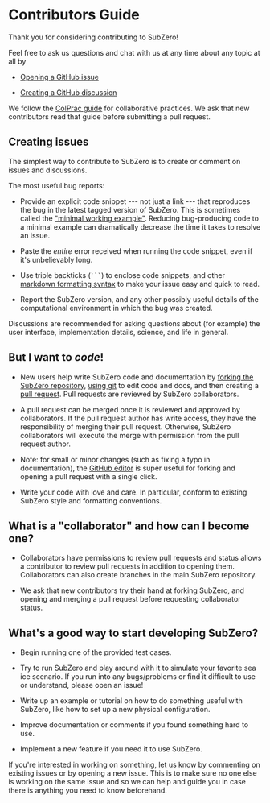 # Contributors Guide

Thank you for considering contributing to SubZero! 

Feel free to ask us questions and chat with us at any time about any topic at all
by 

* [Opening a GitHub issue](https://github.com/SeaIce-Math/SubZero/issues/new/choose)

* [Creating a GitHub discussion](https://github.com/SeaIce-Math/SubZero//discussions/new)

We follow the [ColPrac guide](https://github.com/SciML/ColPrac) for collaborative
practices. We ask that new contributors read that guide before submitting a pull request.

## Creating issues

The simplest way to contribute to SubZero is to create or comment on issues and discussions.

The most useful bug reports:

* Provide an explicit code snippet --- not just a link --- that reproduces the bug in the latest tagged version of SubZero. This is sometimes called the ["minimal working example"](https://en.wikipedia.org/wiki/Minimal_working_example). Reducing bug-producing code to a minimal example can dramatically decrease the time it takes to resolve an issue.

* Paste the _entire_ error received when running the code snippet, even if it's unbelievably long.

* Use triple backticks (```` ``` ````) to enclose code snippets, and other [markdown formatting syntax](https://docs.github.com/en/github/writing-on-github/getting-started-with-writing-and-formatting-on-github/basic-writing-and-formatting-syntax) to make your issue easy and quick to read.

* Report the SubZero version, and any other possibly useful details of the computational environment in which the bug was created.

Discussions are recommended for asking questions about (for example) the user interface, implementation details, science, and life in general.

## But I want to _code_!

* New users help write SubZero code and documentation by [forking the SubZero repository](https://docs.github.com/en/github/collaborating-with-pull-requests/working-with-forks), [using git](https://guides.github.com/introduction/git-handbook/) to edit code and docs, and then creating a [pull request](https://docs.github.com/en/github/collaborating-with-pull-requests/proposing-changes-to-your-work-with-pull-requests/creating-a-pull-request-from-a-fork). Pull requests are reviewed by SubZero collaborators.

* A pull request can be merged once it is reviewed and approved by collaborators. If the pull request author has write access, they have the responsibility of merging their pull request. Otherwise, SubZero collaborators will execute the merge with permission from the pull request author.

* Note: for small or minor changes (such as fixing a typo in documentation), the [GitHub editor](https://docs.github.com/en/github/managing-files-in-a-repository/managing-files-on-github/editing-files-in-your-repository) is super useful for forking and opening a pull request with a single click.

* Write your code with love and care. In particular, conform to existing SubZero style and formatting conventions. 

## What is a "collaborator" and how can I become one?

* Collaborators have permissions to review pull requests and  status allows a contributor to review pull requests in addition to opening them. Collaborators can also create branches in the main SubZero repository.

* We ask that new contributors try their hand at forking SubZero, and opening and merging a pull request before requesting collaborator status.

## What's a good way to start developing SubZero?

* Begin running one of the provided test cases. 

* Try to run SubZero and play around with it to simulate your favorite
  sea ice scenario. If you run into any bugs/problems or find it difficult
  to use or understand, please open an issue!

* Write up an example or tutorial on how to do something useful with
  SubZero, like how to set up a new physical configuration.

* Improve documentation or comments if you found something hard to use.

* Implement a new feature if you need it to use SubZero.

If you're interested in working on something, let us know by commenting on
existing issues or by opening a new issue. This is to make sure no one else
is working on the same issue and so we can help and guide you in case there
is anything you need to know beforehand.

